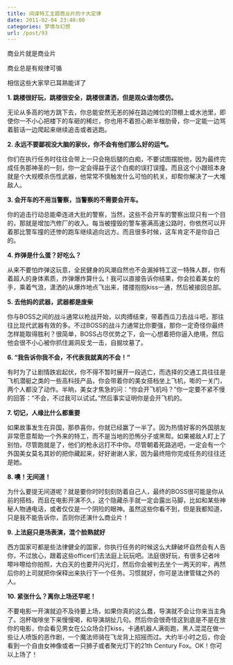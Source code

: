 ```yaml
---
title: 间谍特工主题商业片的十大定律
date: 2011-02-04 23:40:00
categories: 梦境与幻想
url: /post/93
---
```


商业片就是商业片

商业总是有规律可循

相信这些大家早已耳熟能详了

**1. 跳楼很好玩，跳楼很安全，跳楼很潇洒，但是观众请勿模仿。**

无论从多高的地方跳下去，你总能安然无恙的掉在路边摊位的顶棚上或水池里，即使你一不小心把楼下的车砸的稀烂，你也用不着担心断半根肋骨，你一定能一边骂着脏话一边爬起来继续追击或者逃跑。

**2. 永远不要鄙视没大脑的家伙，你不会有他们那么好的运气。**

你们在执行任务时往往会带上一只会拖后腿的白痴，不要试图摆脱他，因为最终完成任务那神圣的一刻，你一定会得益于这个白痴的误打误撞。而且这个小跟班本身就是个大规模杀伤性武器，他常常不慎触发什么可怕的机关，却帮你解决了一大堆敌人。

**3. 会开车的不用当警察，当警察的不需要会开车。**

你的追击行动总能牵连进大批的警察，当然，这些不会开车的警察出现只有一个目的，那就是增加汽修厂的收入。每当被撞毁的警车塞满高速公路时，你依然可以开着那比警车撞的还惨的跑车继续追向远方。而且很多时候，这车肯定不是你自己的。

**4. 炸弹是什么蛋？好吃么？**

从来不要怕炸弹这玩意，全民健身的风潮自然也不会漏掉特工这一特殊人群，你有着超人的身体素质，炸弹爆炸算什么！我可以直接告诉你结果，你会拉着美女的手，乘着气浪，潇洒的从爆炸地点飞出来，搂搂抱抱kiss一通，然后被接回总部。

**5. 去他妈的武器，武器都是废柴**

你与BOSS之间的战斗通常以枪战开始，以肉搏结束，带着西瓜刀去战斗吧，那往往比现代武器有效的多。不过BOSS的战斗力通常比你要强，那你一定奇怪你最终怎样能取得胜利？很简单，BOSS占尽优势之下，会一心想着把你逼入绝境，然后他会很不小心被你抓住漏洞反戈一击，自掘坟墓了。

**6. “我告诉你我不会，不代表我就真的不会！”**

有时为了让剧情跌宕起伏，你不得不暂时展开一段逃亡，而选择的交通工具往往是飞机潜艇之类的一些高科技产品，你会带着你的美女搭档坐上飞机，嘭的一关门，两个人都没了动作。半晌，美女才焦急的问：“你会开飞机吗？”你一定要不紧不慢的回答：“不会，不过我可以试试。”然后事实证明你是会开飞机的。

**7. 切记，人缘比什么都重要**

如果故事发生在异国，那恭喜你，你就已经赢了一半了。因为热情好客的外国朋友非常愿意帮助一个外来的特工，而不是当地的恐怖分子或黑帮。如果被敌人盯上了别怕，尽管跑就是了，他们的枪永远打不中你。尽管朝着死路逃吧，一定会有一个外国美女莫名其妙的把你藏起来，好好谢谢人家，因为最终陪你完成任务的往往还是她。

**8. 噢！无间道！**

为什么要提无间道呢？就是要你时时刻刻防着自己人，最终的BOSS很可能是你从前的搭档，而且在电影开演不久，这个隐藏杀手就一定会露出马脚，比如和某些神秘人物通电话，或者仅仅是一个阴险的眼神。虽然这些你看不到，但是我都知道，只是我不能告诉你，否则你还演什么商业片！

**9. 上法庭只是场表演，混个脸熟就好**

西方国家可都是些法律健全的国家，你执行任务的时候这么大肆破坏自然会有人告你，不过放心，跟着这些officer们去法庭上玩玩吧。法庭很好玩，有很多记者咔嚓咔嚓给你拍照，大白天的也要开闪光灯，然后你会被判去坐个一两天的牢，再然后你的上司就把你保释出来执行下一个任务。习惯就好，你可是法律管辖之外的人。

**10. 紧张什么？离你上场还早呢！**

不要电影一开演就迫不及待要上场，如果你真的这么蠢，导演就不会让你来当主角了。泡杯咖啡坐下来慢慢喝，和导演胡扯几句。然后你会很奇怪这到底是不是在放你的电影，你会看见男女在公众场合打kiss，卡通机器人满街跑，黑人混混在做一些让人喷饭的恶作剧，一个魔法师骑在飞龙背上招摇而过。大约半小时之后，你会看到一个自由女神像或者一只狮子或者聚光灯下的21th Century Fox。OK！你可以上场了！